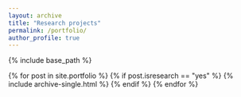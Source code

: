 ```yaml
---
layout: archive
title: "Research projects"
permalink: /portfolio/
author_profile: true
---
```


{% include base_path %}


{% for post in site.portfolio %}
  {% if post.isresearch == "yes" %}
    {% include archive-single.html %}
  {% endif %}
{% endfor %}

